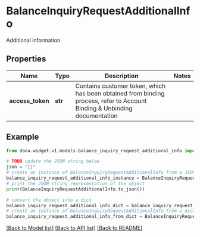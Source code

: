 # BalanceInquiryRequestAdditionalInfo

Additional information

## Properties

Name | Type | Description | Notes
------------ | ------------- | ------------- | -------------
**access_token** | **str** | Contains customer token, which has been obtained from binding process, refer to Account Binding &amp; Unbinding documentation  | 

## Example

```python
from dana.widget.v1.models.balance_inquiry_request_additional_info import BalanceInquiryRequestAdditionalInfo

# TODO update the JSON string below
json = "{}"
# create an instance of BalanceInquiryRequestAdditionalInfo from a JSON string
balance_inquiry_request_additional_info_instance = BalanceInquiryRequestAdditionalInfo.from_json(json)
# print the JSON string representation of the object
print(BalanceInquiryRequestAdditionalInfo.to_json())

# convert the object into a dict
balance_inquiry_request_additional_info_dict = balance_inquiry_request_additional_info_instance.to_dict()
# create an instance of BalanceInquiryRequestAdditionalInfo from a dict
balance_inquiry_request_additional_info_from_dict = BalanceInquiryRequestAdditionalInfo.from_dict(balance_inquiry_request_additional_info_dict)
```
[[Back to Model list]](../README.md#documentation-for-models) [[Back to API list]](../README.md#documentation-for-api-endpoints) [[Back to README]](../README.md)


